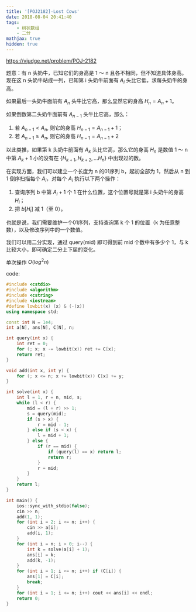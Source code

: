 ```yaml
---
title: '[POJ2182]-Lost Cows'
date: 2018-08-04 20:41:40
tags:
    - 树状数组
    - 二分
mathjax: true
hidden: true
---
```


https://vjudge.net/problem/POJ-2182

题意：有 n 头奶牛，已知它们的身高是 1 ～ n 且各不相同，但不知道具体身高。现在这 n 头奶牛站成一列，已知第 i 头奶牛前面有 $A_i$ 头比它低，求每头奶牛的身高。

如果最后一头奶牛面前有 $A_n$ 头牛比它高，那么显然它的身高 $H_n = A_n + 1$。

如果倒数第二头奶牛面前有 $A_{n - 1}$ 头牛比它高，那么：

1. 若 $A_{n - 1} < A_n$, 则它的身高 $H_{n - 1} = A_{n - 1} + 1$；
2. 若 $A_{n - 1} \geq A_n$, 则它的身高 $H_{n - 1} = A_{n - 1} + 2$

以此类推，如果第 k 头奶牛前面有 $A_k$ 头比它高，那么它的身高 $H_n$ 是数值 1 ～ n 中第 $A_k + 1$ 小的没有在 $\{H_{k + 1}, H_{k + 2}, ... H_n\}$ 中出现过的数。

在实现方面，我们可以建立一个长度为 n 的01序列 b，起初全部为 1，然后从 n 到 1 倒序扫描每个 $A_i$，对每个 $A_i$ 执行以下两个操作：

1. 查询序列 b 中第 $A_i + 1$ 个 1 在什么位置，这个位置号就是第 i 头奶牛的身高 $H_i$；
2. 把 $b[H_i]$ 减 1（至 0）。

也就是说，我们需要维护一个01序列，支持查询第 k 个 1 的位置（k 为任意整数），以及修改序列中的一个数值。

我们可以用二分实现，通过 query(mid) 即可得到前 mid 个数中有多少个 1，与 k 比较大小，即可确定二分上下届的变化。

单次操作 $O(log^2n)$

code:
``` c++
#include <cstdio>
#include <algorithm>
#include <cstring>
#include <iostream>
#define lowbit(x) (x) & (-(x))
using namespace std;

const int N = 1e4;
int a[N], ans[N], C[N], n;

int query(int x) {
    int ret = 0;
    for (; x; x -= lowbit(x)) ret += C[x];
    return ret;
}

void add(int x, int y) {
    for (; x <= n; x += lowbit(x)) C[x] += y;
}

int solve(int x) {
    int l = 1, r = n, mid, s;
    while (l < r) {
        mid = (l + r) >> 1;
        s = query(mid);
        if (s > x) {
            r = mid - 1;
        } else if (s < x) {
            l = mid + 1;
        } else {
            if (r == mid) {
                if (query(l) == x) return l;
                return r;
            }
            r = mid;
        }
    }
    return l;
}

int main() {
    ios::sync_with_stdio(false);
    cin >> n;
    add(1, 1);
    for (int i = 2; i <= n; i++) {
        cin >> a[i];
        add(i, 1);
    }
    for (int i = n; i > 0; i--) {
        int k = solve(a[i] + 1);
        ans[i] = k;
        add(k, -1);
    }
    for (int i = 1; i <= n; i++) if (C[i]) {
        ans[1] = C[i];
        break;
    }
    for (int i = 1; i <= n; i++) cout << ans[i] << endl;
    return 0;
}
```
